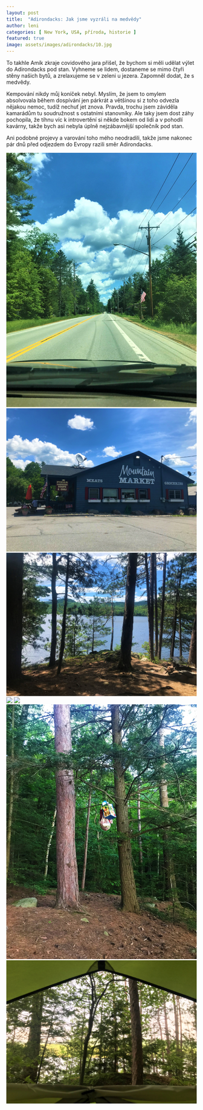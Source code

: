 ```yaml
---
layout: post
title:  "Adirondacks: Jak jsme vyzráli na medvědy"
author: leni
categories: [ New York, USA, příroda, historie ]
featured: true
image: assets/images/adirondacks/10.jpg
---
```


To takhle Amík zkraje covidového jara přišel, že bychom si měli udělat výlet do Adirondacks pod stan. Vyhneme se lidem, dostaneme se mimo čtyři stěny našich bytů, a zrelaxujeme se v zeleni u jezera. Zapomněl dodat, že s medvědy.

Kempování nikdy můj koníček nebyl. Myslím, že jsem to omylem absolvovala během dospívání jen párkrát a většinou si z toho odvezla nějakou nemoc, tudíž nechuť jet znova. Pravda, trochu jsem záviděla kamarádům tu soudružnost s ostatními stanovníky. Ale taky jsem dost záhy pochopila, že tíhnu víc k introvertění si někde bokem od lidí a v pohodlí kavárny, takže bych asi nebyla úplně nejzábavnější společník pod stan.

Ani podobné projevy a varování toho mého neodradili, takže jsme nakonec pár dnů před odjezdem do Evropy razili směr Adirondacks.

<img src="/assets/images/adirondacks/2.jpg">

<img src="/assets/images/adirondacks/3.jpg">

<img src="/assets/images/adirondacks/4.jpg">

<img src="/assets/images/adirondacks/5.jpg">

<img src="/assets/images/adirondacks/6.jpg">

<img src="/assets/images/adirondacks/7.jpg">

<img src="/assets/images/adirondacks/8.jpg">

